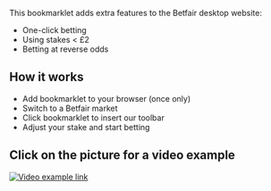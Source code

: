 This bookmarklet adds extra features to the Betfair desktop website:

* One-click betting
* Using stakes < £2
* Betting at reverse odds

## How it works

* Add bookmarklet to your browser (once only)
* Switch to a Betfair market
* Click bookmarklet to insert our toolbar
* Adjust your stake and start betting

## Click on the picture for a video example

[![Video example link](https://i.imgur.com/h8FWbbA.png)](https://www.youtube.com/watch?v=dnIvn-RUPEU)

